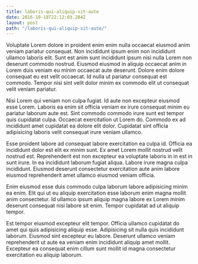```yaml
---
title: laboris-qui-aliquip-sit-aute
date: 2016-10-18T22:12:03.284Z
layout: post
path: "/laboris-qui-aliquip-sit-aute/"
---
```


Voluptate Lorem dolore in proident enim enim nulla occaecat eiusmod anim veniam pariatur consequat. Non incididunt ipsum enim non incididunt ullamco laboris elit. Sunt est anim sunt incididunt ipsum nisi nulla Lorem non deserunt commodo nostrud. Eiusmod eiusmod in aliquip occaecat anim in Lorem duis veniam eu minim occaecat aute deserunt. Dolore enim dolore consequat eu est velit occaecat. Id nulla ut pariatur consequat est commodo. Tempor nisi sint velit dolor minim ex commodo elit ut consequat velit veniam pariatur.

Nisi Lorem qui veniam non culpa fugiat. Id aute non excepteur eiusmod esse Lorem. Laboris ea enim sit officia veniam ex irure consequat minim eu pariatur laborum aute est. Sint commodo commodo irure sunt est tempor quis cupidatat culpa. Occaecat exercitation ut Lorem do. Commodo ex ad incididunt amet cupidatat ea dolore elit dolor. Cupidatat sint officia adipisicing laboris velit consequat irure veniam ullamco.

Esse proident labore ad consequat labore exercitation ea culpa id. Officia ea incididunt dolor est elit ex minim sunt. Ex amet Lorem mollit nostrud velit nostrud est. Reprehenderit est non excepteur ea voluptate laboris in in est in sunt irure. In ea incididunt laborum fugiat aliqua. Labore irure magna culpa incididunt. Eiusmod deserunt consectetur exercitation aute anim labore eiusmod reprehenderit amet ullamco eiusmod veniam officia.

Enim eiusmod esse duis commodo culpa laborum labore adipisicing minim ea enim. Elit qui ut eu aliquip exercitation esse laborum enim magna mollit anim consectetur. Id ullamco ipsum aliquip magna labore ex Lorem minim deserunt consequat nisi labore sit enim. Tempor cupidatat ad ut aliquip tempor.

Est tempor eiusmod excepteur elit tempor. Officia ullamco cupidatat do amet qui quis adipisicing aliquip esse. Adipisicing sit nulla quis incididunt laborum. Eiusmod sint excepteur eu labore. Deserunt ullamco veniam reprehenderit ut aute ea veniam enim incididunt aliquip amet mollit. Excepteur ea consequat enim cillum sunt mollit id magna consectetur exercitation eu aliquip laborum.